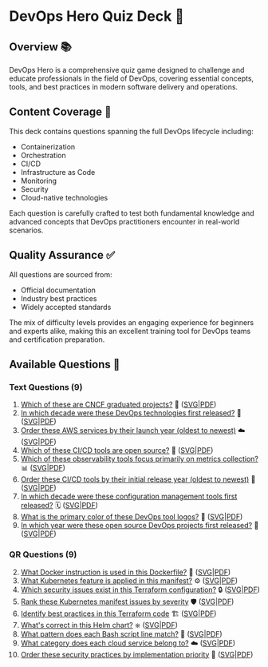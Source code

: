 # DevOps Hero Quiz Deck 🚀

## Overview 📚

DevOps Hero is a comprehensive quiz game designed to challenge and educate professionals in the field of DevOps, covering essential concepts, tools, and best practices in modern software delivery and operations.

## Content Coverage 🎯

This deck contains questions spanning the full DevOps lifecycle including:
- Containerization
- Orchestration
- CI/CD
- Infrastructure as Code
- Monitoring
- Security
- Cloud-native technologies

Each question is carefully crafted to test both fundamental knowledge and advanced concepts that DevOps practitioners encounter in real-world scenarios.

## Quality Assurance ✅

All questions are sourced from:
- Official documentation
- Industry best practices
- Widely accepted standards

The mix of difficulty levels provides an engaging experience for beginners and experts alike, making this an excellent training tool for DevOps teams and certification preparation.

## Available Questions 📝

### Text Questions (9)
1. [Which of these are CNCF graduated projects?](https://blog.session.it/quiz/decks/devops-hero/questions/001/question) 🚀 ([SVG](https://blog.session.it/quiz/decks/devops-hero/questions/001/card.svg)|[PDF](https://blog.session.it/quiz/decks/devops-hero/questions/001/card.pdf))
3. [In which decade were these DevOps technologies first released?](https://blog.session.it/quiz/decks/devops-hero/questions/003/question) 📅 ([SVG](https://blog.session.it/quiz/decks/devops-hero/questions/003/card.svg)|[PDF](https://blog.session.it/quiz/decks/devops-hero/questions/003/card.pdf))
5. [Order these AWS services by their launch year (oldest to newest)](https://blog.session.it/quiz/decks/devops-hero/questions/005/question) ☁️ ([SVG](https://blog.session.it/quiz/decks/devops-hero/questions/005/card.svg)|[PDF](https://blog.session.it/quiz/decks/devops-hero/questions/005/card.pdf))
7. [Which of these CI/CD tools are open source?](https://blog.session.it/quiz/decks/devops-hero/questions/007/question) 🔄 ([SVG](https://blog.session.it/quiz/decks/devops-hero/questions/007/card.svg)|[PDF](https://blog.session.it/quiz/decks/devops-hero/questions/007/card.pdf))
9. [Which of these observability tools focus primarily on metrics collection?](https://blog.session.it/quiz/decks/devops-hero/questions/009/question) 📊 ([SVG](https://blog.session.it/quiz/decks/devops-hero/questions/009/card.svg)|[PDF](https://blog.session.it/quiz/decks/devops-hero/questions/009/card.pdf))
11. [Order these CI/CD tools by their initial release year (oldest to newest)](https://blog.session.it/quiz/decks/devops-hero/questions/011/question) 🔄 ([SVG](https://blog.session.it/quiz/decks/devops-hero/questions/011/card.svg)|[PDF](https://blog.session.it/quiz/decks/devops-hero/questions/011/card.pdf))
13. [In which decade were these configuration management tools first released?](https://blog.session.it/quiz/decks/devops-hero/questions/013/question) 🗓️ ([SVG](https://blog.session.it/quiz/decks/devops-hero/questions/013/card.svg)|[PDF](https://blog.session.it/quiz/decks/devops-hero/questions/013/card.pdf))
15. [What is the primary color of these DevOps tool logos?](https://blog.session.it/quiz/decks/devops-hero/questions/015/question) 🎨 ([SVG](https://blog.session.it/quiz/decks/devops-hero/questions/015/card.svg)|[PDF](https://blog.session.it/quiz/decks/devops-hero/questions/015/card.pdf))
18. [In which year were these open source DevOps projects first released?](https://blog.session.it/quiz/decks/devops-hero/questions/018/question) 📆 ([SVG](https://blog.session.it/quiz/decks/devops-hero/questions/018/card.svg)|[PDF](https://blog.session.it/quiz/decks/devops-hero/questions/018/card.pdf))

### QR Questions (9)
2. [What Docker instruction is used in this Dockerfile?](https://blog.session.it/quiz/decks/devops-hero/questions/002/question) 🐳 ([SVG](https://blog.session.it/quiz/decks/devops-hero/questions/002/card.svg)|[PDF](https://blog.session.it/quiz/decks/devops-hero/questions/002/card.pdf))
4. [What Kubernetes feature is applied in this manifest?](https://blog.session.it/quiz/decks/devops-hero/questions/004/question) ⚙️ ([SVG](https://blog.session.it/quiz/decks/devops-hero/questions/004/card.svg)|[PDF](https://blog.session.it/quiz/decks/devops-hero/questions/004/card.svg))
6. [Which security issues exist in this Terraform configuration?](https://blog.session.it/quiz/decks/devops-hero/questions/006/question) 🔒 ([SVG](https://blog.session.it/quiz/decks/devops-hero/questions/006/card.svg)|[PDF](https://blog.session.it/quiz/decks/devops-hero/questions/006/card.pdf))
8. [Rank these Kubernetes manifest issues by severity](https://blog.session.it/quiz/decks/devops-hero/questions/008/question) 🛡️ ([SVG](https://blog.session.it/quiz/decks/devops-hero/questions/008/card.svg)|[PDF](https://blog.session.it/quiz/decks/devops-hero/questions/008/card.pdf))
10. [Identify best practices in this Terraform code](https://blog.session.it/quiz/decks/devops-hero/questions/010/question) 🏗️ ([SVG](https://blog.session.it/quiz/decks/devops-hero/questions/010/card.svg)|[PDF](https://blog.session.it/quiz/decks/devops-hero/questions/010/card.pdf))
12. [What's correct in this Helm chart?](https://blog.session.it/quiz/decks/devops-hero/questions/012/question) ⎈ ([SVG](https://blog.session.it/quiz/decks/devops-hero/questions/012/card.svg)|[PDF](https://blog.session.it/quiz/decks/devops-hero/questions/012/card.pdf))
14. [What pattern does each Bash script line match?](https://blog.session.it/quiz/decks/devops-hero/questions/014/question) 📜 ([SVG](https://blog.session.it/quiz/decks/devops-hero/questions/014/card.svg)|[PDF](https://blog.session.it/quiz/decks/devops-hero/questions/014/card.svg))
16. [What category does each cloud service belong to?](https://blog.session.it/quiz/decks/devops-hero/questions/016/question) ☁️ ([SVG](https://blog.session.it/quiz/decks/devops-hero/questions/016/card.svg)|[PDF](https://blog.session.it/quiz/decks/devops-hero/questions/016/card.pdf))
17. [Order these security practices by implementation priority](https://blog.session.it/quiz/decks/devops-hero/questions/017/question) 🔐 ([SVG](https://blog.session.it/quiz/decks/devops-hero/questions/017/card.svg)|[PDF](https://blog.session.it/quiz/decks/devops-hero/questions/017/card.pdf))